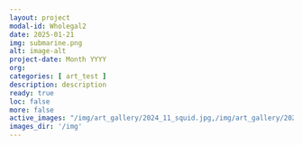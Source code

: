 ```yaml
---
layout: project
modal-id: Wholegal2
date: 2025-01-21
img: submarine.png
alt: image-alt
project-date: Month YYYY
org: 
categories: [ art_test ]
description: description
ready: true
loc: false
more: false
active_images: "/img/art_gallery/2024_11_squid.jpg,/img/art_gallery/2024_12_skylights.jpg"
images_dir: '/img'
---
```

